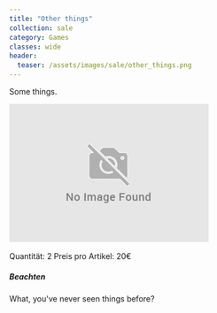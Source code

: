 ```yaml
---
title: "Other things"
collection: sale
category: Games
classes: wide
header: 
  teaser: /assets/images/sale/other_things.png
---
```


Some things.

<img src="/assets/images/sale/other_things.png" alt="Other things"> 

Quantität: 2
Preis pro Artikel: 20€

##### Beachten 
What, you've never seen things before?